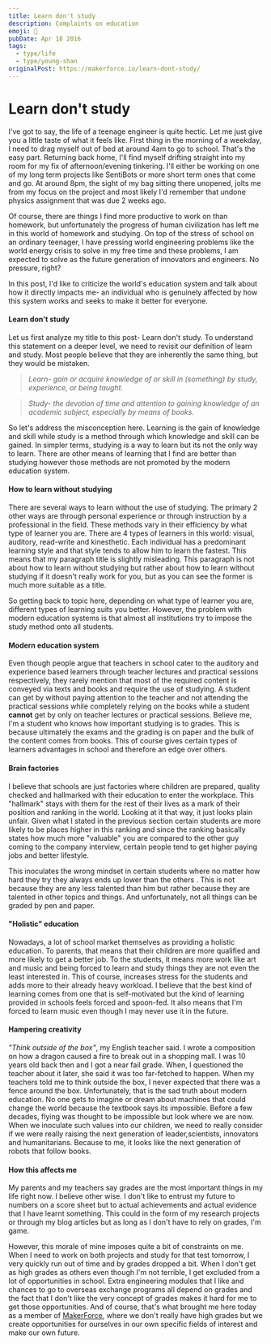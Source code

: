 ```yaml
---
title: Learn don't study
description: Complaints on education
emoji: 🧠
pubDate: Apr 18 2016
tags:
  - type/life
  - type/young-shan
originalPost: https://makerforce.io/learn-dont-study/
---
```


# Learn don't study

I've got to say, the life of a teenage engineer is quite hectic. Let me just give you a little taste of what it feels like. First thing in the morning of a weekday, I need to drag myself out of bed at around 4am to go to school. That's the easy part. Returning back home, I'll find myself drifting straight into my room for my fix of afternoon/evening tinkering. I'll either be working on one of my long term projects like SentiBots or more short term ones that come and go. At around 8pm, the sight of my bag sitting there unopened, jolts me from my focus on the project and most likely I'd remember that undone physics assignment that was due 2 weeks ago.

Of course, there are things I find more productive to work on than homework, but unfortunately the progress of human civilization has left me in this world of homework and studying. On top of the stress of school on an ordinary teenager, I have pressing world engineering problems like the world energy crisis to solve in my free time and these problems, I am expected to solve as the future generation of innovators and engineers. No pressure, right?

In this post, I'd like to criticize the world's education system and talk about how it directly impacts me- an individual who is genuinely affected by how this system works and seeks to make it better for everyone.

#### Learn don't study

Let us first analyze my title to this post- Learn don't study. To understand this statement on a deeper level, we need to revisit our definition of learn and study. Most people believe that they are inherently the same thing, but they would be mistaken.

> _Learn- gain or acquire knowledge of or skill in (something) by study, experience, or being taught._

> _Study- the devotion of time and attention to gaining knowledge of an academic subject, especially by means of books._

So let's address the misconception here. Learning is the gain of knowledge and skill while study is a method through which knowledge and skill can be gained. In simpler terms, studying is a way to learn but its not the only way to learn. There are other means of learning that I find are better than studying however those methods are not promoted by the modern education system.

#### How to learn without studying

There are several ways to learn without the use of studying. The primary 2 other ways are through personal experience or through instruction by a professional in the field. These methods vary in their efficiency by what type of learner you are. There are 4 types of learners in this world: visual, auditory, read-write and kinesthetic. Each individual has a predominant learning style and that style tends to allow him to learn the fastest. This means that my paragraph title is slightly misleading. This paragraph is not about how to learn without studying but rather about how to learn without studying if it doesn't really work for you, but as you can see the former is much more suitable as a title.

So getting back to topic here, depending on what type of learner you are, different types of learning suits you better. However, the problem with modern education systems is that almost all institutions try to impose the study method onto all students.

#### Modern education system

Even though people argue that teachers in school cater to the auditory and experience based learners through teacher lectures and practical sessions respectively, they rarely mention that most of the required content is conveyed via texts and books and require the use of studying. A student can get by without paying attention to the teacher and not attending the practical sessions while completely relying on the books while a student **cannot** get by only on teacher lectures or practical sessions. Believe me, I'm a student who knows how important studying is to grades. This is because ultimately the exams and the grading is on paper and the bulk of the content comes from books. This of course gives certain types of learners advantages in school and therefore an edge over others.

#### Brain factories

I believe that schools are just factories where children are prepared, quality checked and hallmarked with their education to enter the workplace. This "hallmark" stays with them for the rest of their lives as a mark of their position and ranking in the world. Looking at it that way, it just looks plain unfair. Given what I stated in the previous section certain students are more likely to be places higher in this ranking and since the ranking basically states how much more "valuable" you are compared to the other guy coming to the company interview, certain people tend to get higher paying jobs and better lifestyle.

This inoculates the wrong mindset in certain students where no matter how hard they try they always ends up lower than the others . This is not because they are any less talented than him but rather because they are talented in other topics and things. And unfortunately, not all things can be graded by pen and paper.

#### "Holistic" education

Nowadays, a lot of school market themselves as providing a holistic education. To parents, that means that their children are more qualified and more likely to get a better job. To the students, it means more work like art and music and being forced to learn and study things they are not even the least interested in. This of course, increases stress for the students and adds more to their already heavy workload. I believe that the best kind of learning comes from one that is self-motivated but the kind of learning provided in schools feels forced and spoon-fed. It also means that I'm forced to learn music even though I may never use it in the future.

#### Hampering creativity

_"Think outside of the box"_, my English teacher said. I wrote a composition on how a dragon caused a fire to break out in a shopping mall. I was 10 years old back then and I got a near fail grade. When, I questioned the teacher about it later, she said it was too far-fetched to happen. When my teachers told me to think outside the box, I never expected that there was a fence around the box. Unfortunately, that is the sad truth about modern education. No one gets to imagine or dream about machines that could change the world because the textbook says its impossible. Before a few decades, flying was thought to be impossible but look where we are now. When we inoculate such values into our children, we need to really consider if we were really raising the next generation of leader,scientists, innovators and humanitarians. Because to me, it looks like the next generation of robots that follow books.

#### How this affects me

My parents and my teachers say grades are the most important things in my life right now. I believe other wise. I don't like to entrust my future to numbers on a score sheet but to actual achievements and actual evidence that I have learnt something. This could in the form of my research projects or through my blog articles but as long as I don't have to rely on grades, I'm game.

However, this morale of mine imposes quite a bit of constraints on me. When I need to work on both projects and study for that test tomorrow, I very quickly run out of time and by grades dropped a bit. When I don't get as high grades as others even though I'm not terrible, I get excluded from a lot of opportunities in school. Extra engineering modules that I like and chances to go to overseas exchange programs all depend on grades and the fact that I don't like the very concept of grades makes it hard for me to get those opportunities. And of course, that's what brought me here today as a member of [MakerForce](https://makerforce.io), where we don't really have high grades but we create opportunities for ourselves in our own specific fields of interest and make our own future.
